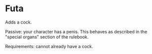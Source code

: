 # Futa

Adds a cock.

Passive: your character has a penis. This behaves as described in the "special
organs" section of the rulebook.

Requirements: cannot already have a cock.
